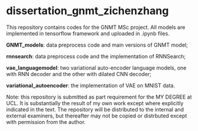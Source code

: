 # dissertation_gnmt_zichenzhang
This repository contains codes for the GNMT MSc project. All models are implemented in tensorflow framework and uploaded in .ipynb files.

__GNMT_models__: data preprocess code and main versions of GNMT model;

__rnnsearch__: data preprocess code and the implementation of RNNSearch;

__vae_languagemodel__: two variational auto-encoder language models, one with RNN decoder and the other with dilated CNN decoder;

__variational_autoencoder__: the implementation of VAE on MNIST data.


Note: this repository is submitted as part requirement for the MY DEGREE at UCL. It is substantially the result of my own work except where explicitly indicated in the text. The repository will be distributed to the internal and external examiners, but thereafter may not be copied or distrbuted except with permission from the author.
